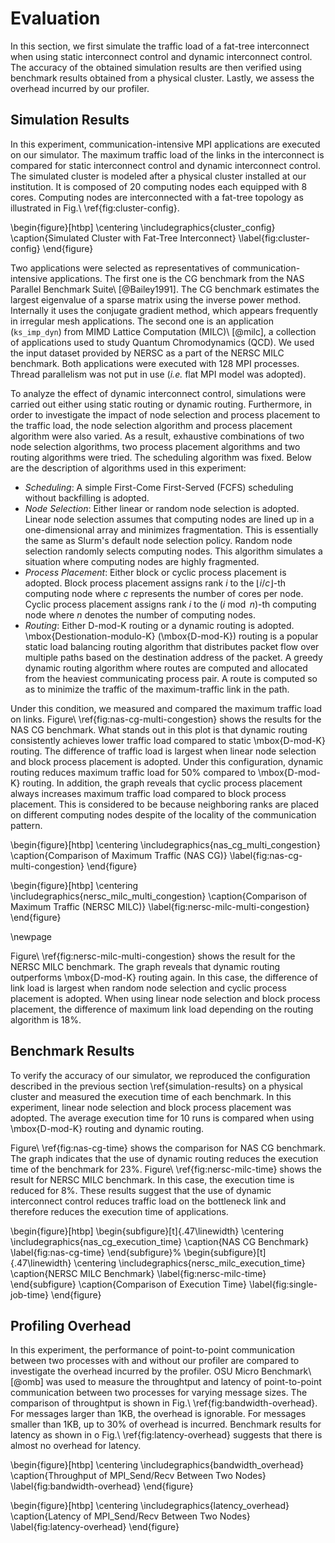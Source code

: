 # Evaluation

In this section, we first simulate the traffic load of a fat-tree interconnect
when using static interconnect control and dynamic interconnect control. The
accuracy of the obtained simulation results are then verified using benchmark
results obtained from a physical cluster. Lastly, we assess the overhead
incurred by our profiler.

## Simulation Results

In this experiment, communication-intensive MPI applications are executed
on our simulator. The maximum traffic load of the links in the interconnect is
compared for static interconnect control and dynamic interconnect control. The
simulated cluster is modeled after a physical cluster installed at our
institution. It is composed of 20 computing nodes each equipped with 8 cores.
Computing nodes are interconnected with a fat-tree topology as illustrated in
Fig.\ \ref{fig:cluster-config}.

\begin{figure}[htbp]
    \centering
    \includegraphics{cluster_config}
    \caption{Simulated Cluster with Fat-Tree Interconnect}
    \label{fig:cluster-config}
\end{figure}

Two applications were selected as representatives of communication-intensive
applications. The first one is the CG benchmark from the NAS Parallel
Benchmark Suite\ [@Bailey1991]. The CG benchmark estimates the largest
eigenvalue of a sparse matrix using the inverse power method. Internally it
uses the conjugate gradient method, which appears frequently in irregular mesh
applications. The second one is an application (`ks_imp_dyn`) from MIMD
Lattice Computation (MILC)\ [@milc], a collection of applications used to
study Quantum Chromodynamics (QCD). We used the input dataset provided by
NERSC as a part of the NERSC MILC benchmark. Both applications were executed
with 128 MPI processes. Thread parallelism was not put in use (_i.e._ flat MPI
model was adopted).

To analyze the effect of dynamic interconnect control, simulations were
carried out either using static routing or dynamic routing. Furthermore, in
order to investigate the impact of node selection and process placement to the
traffic load, the node selection algorithm and process placement algorithm
were also varied. As a result, exhaustive combinations of two node selection
algorithms, two process placement algorithms and two routing algorithms were
tried. The scheduling algorithm was fixed. Below are the description of
algorithms used in this experiment:

- _Scheduling_: A simple First-Come First-Served (FCFS) scheduling without
  backfilling is adopted.
- _Node Selection_: Either linear or random node selection is adopted.
   Linear node selection assumes that computing nodes are lined up in a
   one-dimensional array and minimizes fragmentation. This is essentially the
   same as Slurm's default node selection policy. Random node selection
   randomly selects computing nodes. This algorithm simulates a situation
   where computing nodes are highly fragmented.
- _Process Placement_: Either block or cyclic process placement is adopted.
   Block process placement assigns rank $i$ to the $\lfloor i / c \rfloor$-th
   computing node where $c$ represents the number of cores per node. Cyclic
   process placement assigns rank $i$ to the $(i \bmod n)$-th computing
   node where $n$ denotes the number of computing nodes.
- _Routing_: Either D-mod-K routing or a dynamic routing is adopted.
  \mbox{Destionation-modulo-K} (\mbox{D-mod-K}) routing is a popular static
  load balancing routing algorithm that distributes packet flow over multiple
  paths based on the destination address of the packet. A greedy dynamic
  routing algorithm where routes are computed and allocated from the heaviest
  communicating process pair. A route is computed so as to minimize the
  traffic of the maximum-traffic link in the path.

Under this condition, we measured and compared the maximum traffic load on
links. Figure\ \ref{fig:nas-cg-multi-congestion} shows the results for the NAS
CG benchmark. What stands out in this plot is that dynamic routing
consistently achieves lower traffic load compared to static \mbox{D-mod-K}
routing. The difference of traffic load is largest when linear node selection
and block process placement is adopted. Under this configuration, dynamic
routing reduces maximum traffic load for 50% compared to \mbox{D-mod-K}
routing. In addition, the graph reveals that cyclic process placement always
increases maximum traffic load compared to block process placement. This is
considered to be because neighboring ranks are placed on different computing
nodes despite of the locality of the communication pattern.

\begin{figure}[htbp]
    \centering
    \includegraphics{nas_cg_multi_congestion}
    \caption{Comparison of Maximum Traffic (NAS CG)}
    \label{fig:nas-cg-multi-congestion}
\end{figure}

\begin{figure}[htbp]
    \centering
    \includegraphics{nersc_milc_multi_congestion}
    \caption{Comparison of Maximum Traffic (NERSC MILC)}
    \label{fig:nersc-milc-multi-congestion}
\end{figure}

\newpage

Figure\ \ref{fig:nersc-milc-multi-congestion} shows the result for the NERSC
MILC benchmark. The graph reveals that dynamic routing outperforms
\mbox{D-mod-K} routing again. In this case, the difference of link load is
largest when random node selection and cyclic process placement is adopted.
When using linear node selection and block process placement, the difference
of maximum link load depending on the routing algorithm is 18%.

## Benchmark Results

To verify the accuracy of our simulator, we reproduced the configuration
described in the previous section \ref{simulation-results} on a physical
cluster and measured the execution time of each benchmark. In this experiment,
linear node selection and block process placement was adopted. The average
execution time for 10 runs is compared when using \mbox{D-mod-K} routing and
dynamic routing.

Figure\ \ref{fig:nas-cg-time} shows the comparison for NAS CG benchmark.
The graph indicates that the use of dynamic routing reduces the execution time
of the benchmark for 23%. Figure\ \ref{fig:nersc-milc-time} shows the result
for NERSC MILC benchmark. In this case, the execution time is reduced for 8%.
These results suggest that the use of dynamic interconnect control reduces
traffic load on the bottleneck link and therefore reduces the execution time
of applications.

\begin{figure}[htbp]
    \begin{subfigure}[t]{.47\linewidth}
        \centering
        \includegraphics{nas_cg_execution_time}
        \caption{NAS CG Benchmark}
        \label{fig:nas-cg-time}
    \end{subfigure}%
    \begin{subfigure}[t]{.47\linewidth}
        \centering
        \includegraphics{nersc_milc_execution_time}
        \caption{NERSC MILC Benchmark}
        \label{fig:nersc-milc-time}
        \end{subfigure}
    \caption{Comparison of Execution Time}
    \label{fig:single-job-time}
\end{figure}

## Profiling Overhead

In this experiment, the performance of point-to-point communication between
two processes with and without our profiler are compared to investigate the
overhead incurred by the profiler. OSU Micro Benchmark\ [@omb] was used to
measure the throughtput and latency of point-to-point communication between
two processes for varying message sizes. The comparison of throughtput is
shown in Fig.\ \ref{fig:bandwidth-overhead}. For messages larger than 1KB, the
overhead is ignorable. For messages smaller than 1KB, up to 30% of overhead is
incurred. Benchmark results for latency as shown in o
Fig.\ \ref{fig:latency-overhead} suggests that there is almost no overhead for
latency.

\begin{figure}[htbp]
    \centering
    \includegraphics{bandwidth_overhead}
    \caption{Throughput of MPI\_Send/Recv Between Two Nodes}
    \label{fig:bandwidth-overhead}
\end{figure}

\begin{figure}[htbp]
    \centering
    \includegraphics{latency_overhead}
    \caption{Latency of MPI\_Send/Recv Between Two Nodes}
    \label{fig:latency-overhead}
\end{figure}
